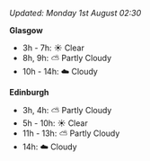 *Updated: Monday 1st August 02:30*

**Glasgow**

* 3h - 7h: :sunny: Clear
* 8h, 9h: :partly_sunny: Partly Cloudy
* 10h - 14h: :cloud: Cloudy

**Edinburgh**

* 3h, 4h: :partly_sunny: Partly Cloudy
* 5h - 10h: :sunny: Clear
* 11h - 13h: :partly_sunny: Partly Cloudy
* 14h: :cloud: Cloudy
